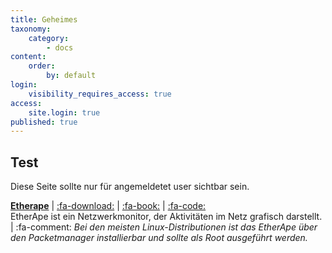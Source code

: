 ```yaml
---
title: Geheimes
taxonomy:
    category:
        - docs
content:
    order:
        by: default
login:
    visibility_requires_access: true
access:
    site.login: true
published: true
---
```


## Test
Diese Seite sollte nur für angemeldetet user sichtbar sein.


**[Etherape](https://etherape.sourceforge.io/?target=_blank)**  |  [:fa-download:](https://sourceforge.net/projects/etherape/files/?target=_blank)  |  [:fa-book:](?target=_blank)  |  [:fa-code:](https://sourceforge.net/projects/etherape/?target=_blank) <br> EtherApe ist ein Netzwerkmonitor, der Aktivitäten im Netz grafisch darstellt.  |  :fa-comment: _Bei den meisten Linux-Distributionen ist das EtherApe über den Packetmanager installierbar und sollte als Root ausgeführt werden._


